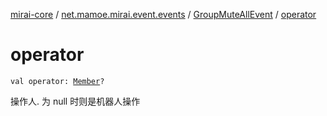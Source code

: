 [mirai-core](../../index.md) / [net.mamoe.mirai.event.events](../index.md) / [GroupMuteAllEvent](index.md) / [operator](./operator.md)

# operator

`val operator: `[`Member`](../../net.mamoe.mirai.contact/-member/index.md)`?`

操作人. 为 null 时则是机器人操作

